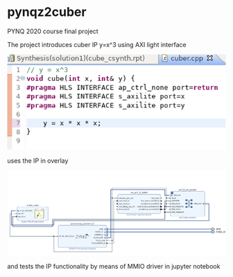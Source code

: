 # pynqz2cuber
PYNQ 2020 course final project

The project introduces cuber IP y=x^3 using AXI light interface

![HLS](./images/cuber_cpp.png "HLS CPP code")

uses the IP in overlay

![BD](./images/cuber_bd.png "PS cuber block diagram")

and tests the IP functionality by means of MMIO driver in jupyter notebook

